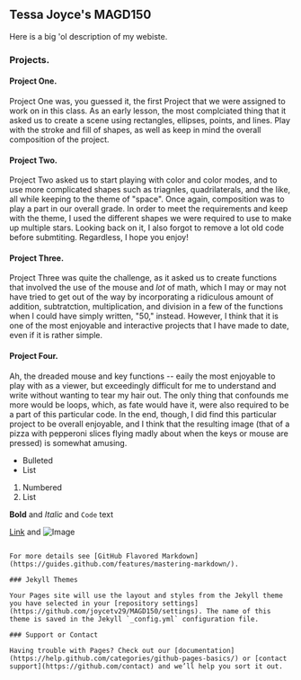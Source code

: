 ## Tessa Joyce's MAGD150
Here is a big 'ol description of my webiste.

### Projects.
#### Project One.
Project One was, you guessed it, the first Project that we were assigned to work on in this class. As an early lesson, the most complciated thing that it asked us to create a scene using rectangles, ellipses, points, and lines. Play with the stroke and fill of shapes, as well as keep in mind the overall composition of the project.

#### Project Two.
Project Two asked us to start playing with color and color modes, and to use more complicated shapes such as triagnles, quadrilaterals, and the like, all while keeping to the theme of "space". Once again, composition was to play a part in our overall grade. In order to meet the requirements and keep with the theme, I used the different shapes we were required to use to make up multiple stars. Looking back on it, I also forgot to remove a lot old code before submtiting. Regardless, I hope you enjoy!

#### Project Three.
Project Three was quite the challenge, as it asked us to create functions that involved the use of the mouse and *lot* of math, which I may or may not have tried to get out of the way by incorporating a ridiculous amount of addition, subtratction, multiplication, and division in a few of the functions when I could have simply written, "50," instead. However, I think that it is one of the most enjoyable and interactive projects that I have made to date, even if it is rather simple.

#### Project Four.
Ah, the dreaded mouse and key functions -- eaily the most enjoyable to play with as a viewer, but exceedingly difficult for me to understand and write without wanting to tear my hair out. The only thing that confounds me more would be loops, which, as fate would have it, were also required to be a part of this particular code. In the end, though, I did find this particular project to be overall enjoyable, and I think that the resulting image (that of a pizza with pepperoni slices flying madly about when the keys or mouse are pressed) is somewhat amusing. 

- Bulleted
- List

1. Numbered
2. List

**Bold** and _Italic_ and `Code` text

[Link](url) and ![Image](src)
```

For more details see [GitHub Flavored Markdown](https://guides.github.com/features/mastering-markdown/).

### Jekyll Themes

Your Pages site will use the layout and styles from the Jekyll theme you have selected in your [repository settings](https://github.com/joycetv29/MAGD150/settings). The name of this theme is saved in the Jekyll `_config.yml` configuration file.

### Support or Contact

Having trouble with Pages? Check out our [documentation](https://help.github.com/categories/github-pages-basics/) or [contact support](https://github.com/contact) and we’ll help you sort it out.
